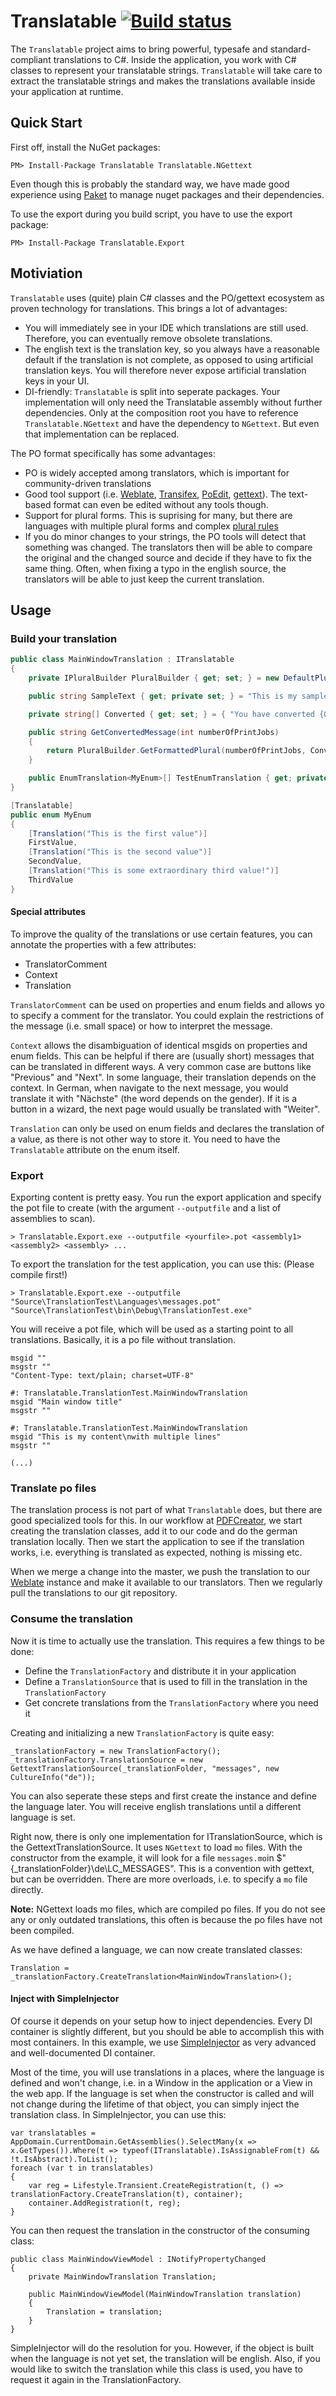 # Translatable [![Build status](https://ci.appveyor.com/api/projects/status/3lwdty64wwl3py2x/branch/master?svg=true)](https://ci.appveyor.com/project/pdfforge/translatable/branch/master)


The `Translatable` project aims to bring powerful, typesafe and standard-compliant translations to C#. Inside the application, you work with C# classes to represent your translatable strings. `Translatable` will take care to extract the translatable strings and makes the translations available inside your application at runtime.

## Quick Start

First off, install the NuGet packages:

`PM> Install-Package Translatable Translatable.NGettext`

Even though this is probably the standard way, we have made good experience using [Paket](https://fsprojects.github.io/Paket/) to manage nuget packages and their dependencies.

To use the export during you build script, you have to use the export package:

`PM> Install-Package Translatable.Export`

## Motiviation

`Translatable` uses (quite) plain C# classes and the PO/gettext ecosystem as proven technology for translations. This brings a lot of advantages:

* You will immediately see in your IDE which translations are still used. Therefore, you can eventually remove obsolete translations.
* The english text is the translation key, so you always have a reasonable default if the translation is not complete, as opposed to using artificial translation keys. You will therefore never expose artificial translation keys in your UI.
* DI-friendly: `Translatable` is split into seperate packages. Your implementation will only need the Translatable assembly without further dependencies. Only at the composition root you have to reference `Translatable.NGettext` and have the dependency to `NGettext`. But even that implementation can be replaced.

The PO format specifically has some advantages:

* PO is widely accepted among translators, which is important for community-driven translations
* Good tool support (i.e. [Weblate](https://weblate.org), [Transifex](https://www.transifex.com), [PoEdit](https://poedit.net/), [gettext](https://www.gnu.org/software/gettext/)). The text-based format can even be edited without any tools though.
* Support for plural forms. This is suprising for many, but there are languages with multiple plural forms and complex [plural rules](http://www.unicode.org/cldr/charts/29/supplemental/language_plural_rules.html)
* If you do minor changes to your strings, the PO tools will detect that something was changed. The translators then will be able to compare the original and the changed source and decide if they have to fix the same thing. Often, when fixing a typo in the english source, the translators will be able to just keep the current translation.

## Usage

### Build your translation

```C#
public class MainWindowTranslation : ITranslatable
{
    private IPluralBuilder PluralBuilder { get; set; } = new DefaultPluralBuilder();

    public string SampleText { get; private set; } = "This is my sample text";

    private string[] Converted { get; set; } = { "You have converted {0} file!", "You have converted {0} files!"};

    public string GetConvertedMessage(int numberOfPrintJobs)
    {
        return PluralBuilder.GetFormattedPlural(numberOfPrintJobs, Converted);
    }

    public EnumTranslation<MyEnum>[] TestEnumTranslation { get; private set; } = EnumTranslation<MyEnum>.CreateDefaultEnumTranslation();
}

[Translatable]
public enum MyEnum
{
    [Translation("This is the first value")]
    FirstValue,
    [Translation("This is the second value")]
    SecondValue,
    [Translation("This is some extraordinary third value!")]
    ThirdValue
}
```

#### Special attributes

To improve the quality of the translations or use certain features, you can annotate the properties with a few attributes:

* TranslatorComment
* Context
* Translation

`TranslatorComment` can be used on properties and enum fields and allows yo to specify a comment for the translator. You could explain the restrictions of the message (i.e. small space) or how to interpret the message.

`Context` allows the disambiguation of identical msgids on properties and enum fields. This can be helpful if there are (usually short) messages that can be translated in different ways. A very common case are buttons like "Previous" and "Next". In some language, their translation depends on the context. In German, when navigate to the next message, you would translate it with "Nächste" (the word depends on the gender). If it is a button in a wizard, the next page would usually be translated with "Weiter".

`Translation` can only be used on enum fields and declares the translation of a value, as there is not other way to store it. You need to have the `Translatable` attribute on the enum itself.

### Export

Exporting content is pretty easy. You run the export application and specify the pot file to create (with the argument `--outputfile` and a list of assemblies to scan).

`> Translatable.Export.exe --outputfile <yourfile>.pot <assembly1> <assembly2> <assembly> ...`

To export the translation for the test application, you can use this: (Please compile first!)

`> Translatable.Export.exe --outputfile "Source\TranslationTest\Languages\messages.pot"  "Source\TranslationTest\bin\Debug\TranslationTest.exe"`

You will receive a pot file, which will be used as a starting point to all translations. Basically, it is a po file without translation.

```
msgid ""
msgstr ""
"Content-Type: text/plain; charset=UTF-8"

#: Translatable.TranslationTest.MainWindowTranslation
msgid "Main window title"
msgstr ""

#: Translatable.TranslationTest.MainWindowTranslation
msgid "This is my content\nwith multiple lines"
msgstr ""

(...)
```

### Translate po files

The translation process is not part of what `Translatable` does, but there are good specialized tools for this. In our workflow at [PDFCreator](https://www.pdfforge.org/pdfcreator), we start creating the translation classes, add it to our code and do the german translation locally. Then we start the application to see if the translation works, i.e. everything is translated as expected, nothing is missing etc.

When we merge a change into the master, we push the translation to our [Weblate](https://weblate.org) instance and make it available to our translators. Then we regularly pull the translations to our git repository.

### Consume the translation

Now it is time to actually use the translation. This requires a few things to be done:

* Define the `TranslationFactory` and distribute it in your application
* Define a `TranslationSource` that is used to fill in the translation in the `TranslationFactory`
* Get concrete translations from the `TranslationFactory` where you need it

Creating and initializing a new `TranslationFactory` is quite easy:

```
_translationFactory = new TranslationFactory();
_translationFactory.TranslationSource = new GettextTranslationSource(_translationFolder, "messages", new CultureInfo("de"));
```

You can also seperate these steps and first create the instance and define the language later. You will receive english translations until a different language is set.

Right now, there is only one implementation for ITranslationSource, which is the GettextTranslationSource. It uses `NGettext` to load `mo` files. With the constructor from the example, it will look for a file `messages.mo`in $"{_translationFolder}\\de\\LC_MESSAGES". This is a convention with gettext, but can be overridden. There are more overloads, i.e. to specify a `mo` file directly.

**Note:** NGettext loads mo files, which are compiled po files. If you do not see any or only outdated translations, this often is because the po files have not been compiled.

As we have defined a language, we can now create translated classes:

```
Translation = _translationFactory.CreateTranslation<MainWindowTranslation>();
```

#### Inject with SimpleInjector

Of course it depends on your setup how to inject dependencies. Every DI container is slightly different, but you should be able to accomplish this with most containers. In this example, we use [SimpleInjector](https://simpleinjector.org) as very advanced and well-documented DI container.

Most of the time, you will use translations in a places, where the language is defined and won't change, i.e. in a Window in the application or a View in the web app. If the language is set when the constructor is called and will not change during the lifetime of that object, you can simply inject the translation class. In SimpleInjector, you can use this:

```
var translatables = AppDomain.CurrentDomain.GetAssemblies().SelectMany(x => x.GetTypes()).Where(t => typeof(ITranslatable).IsAssignableFrom(t) && !t.IsAbstract).ToList();
foreach (var t in translatables)
{
    var reg = Lifestyle.Transient.CreateRegistration(t, () => translationFactory.CreateTranslation(t), container);
    container.AddRegistration(t, reg);
}
```

You can then request the translation in the constructor of the consuming class:

```
public class MainWindowViewModel : INotifyPropertyChanged
{
    private MainWindowTranslation Translation;

    public MainWindowViewModel(MainWindowTranslation translation)
    {
        Translation = translation;
    }
}
```

SimpleInjector will do the resolution for you. However, if the object is built when the language is not yet set, the translation will be english. Also, if you would like to switch the translation while this class is used, you have to request it again in the TranslationFactory.
